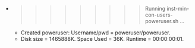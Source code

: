 * >>>>>>>>> Running inst-min-con-users-poweruser.sh ...
  * Created poweruser: Username/pwd = poweruser/poweruser.
  * Disk size = 1465888K. Space Used = 36K. Runtime = 00:00:00:01.
